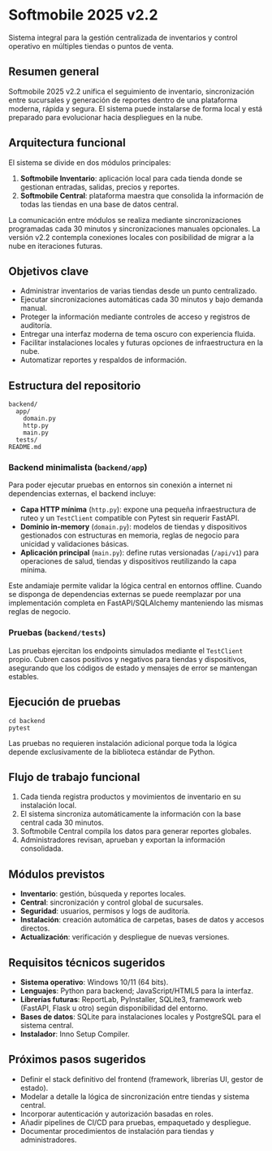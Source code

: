 # Softmobile 2025 v2.2

Sistema integral para la gestión centralizada de inventarios y control operativo en múltiples tiendas o puntos de venta.

## Resumen general
Softmobile 2025 v2.2 unifica el seguimiento de inventario, sincronización entre sucursales y generación de reportes dentro de una plataforma moderna, rápida y segura. El sistema puede instalarse de forma local y está preparado para evolucionar hacia despliegues en la nube.

## Arquitectura funcional
El sistema se divide en dos módulos principales:

1. **Softmobile Inventario**: aplicación local para cada tienda donde se gestionan entradas, salidas, precios y reportes.
2. **Softmobile Central**: plataforma maestra que consolida la información de todas las tiendas en una base de datos central.

La comunicación entre módulos se realiza mediante sincronizaciones programadas cada 30 minutos y sincronizaciones manuales opcionales. La versión v2.2 contempla conexiones locales con posibilidad de migrar a la nube en iteraciones futuras.

## Objetivos clave
- Administrar inventarios de varias tiendas desde un punto centralizado.
- Ejecutar sincronizaciones automáticas cada 30 minutos y bajo demanda manual.
- Proteger la información mediante controles de acceso y registros de auditoría.
- Entregar una interfaz moderna de tema oscuro con experiencia fluida.
- Facilitar instalaciones locales y futuras opciones de infraestructura en la nube.
- Automatizar reportes y respaldos de información.

## Estructura del repositorio
```
backend/
  app/
    domain.py
    http.py
    main.py
  tests/
README.md
```

### Backend minimalista (`backend/app`)
Para poder ejecutar pruebas en entornos sin conexión a internet ni dependencias externas, el backend incluye:

- **Capa HTTP mínima** (`http.py`): expone una pequeña infraestructura de ruteo y un `TestClient` compatible con Pytest sin requerir FastAPI.
- **Dominio in-memory** (`domain.py`): modelos de tiendas y dispositivos gestionados con estructuras en memoria, reglas de negocio para unicidad y validaciones básicas.
- **Aplicación principal** (`main.py`): define rutas versionadas (`/api/v1`) para operaciones de salud, tiendas y dispositivos reutilizando la capa mínima.

Este andamiaje permite validar la lógica central en entornos offline. Cuando se disponga de dependencias externas se puede reemplazar por una implementación completa en FastAPI/SQLAlchemy manteniendo las mismas reglas de negocio.

### Pruebas (`backend/tests`)
Las pruebas ejercitan los endpoints simulados mediante el `TestClient` propio. Cubren casos positivos y negativos para tiendas y dispositivos, asegurando que los códigos de estado y mensajes de error se mantengan estables.

## Ejecución de pruebas
```
cd backend
pytest
```
Las pruebas no requieren instalación adicional porque toda la lógica depende exclusivamente de la biblioteca estándar de Python.

## Flujo de trabajo funcional
1. Cada tienda registra productos y movimientos de inventario en su instalación local.
2. El sistema sincroniza automáticamente la información con la base central cada 30 minutos.
3. Softmobile Central compila los datos para generar reportes globales.
4. Administradores revisan, aprueban y exportan la información consolidada.

## Módulos previstos
- **Inventario**: gestión, búsqueda y reportes locales.
- **Central**: sincronización y control global de sucursales.
- **Seguridad**: usuarios, permisos y logs de auditoría.
- **Instalación**: creación automática de carpetas, bases de datos y accesos directos.
- **Actualización**: verificación y despliegue de nuevas versiones.

## Requisitos técnicos sugeridos
- **Sistema operativo**: Windows 10/11 (64 bits).
- **Lenguajes**: Python para backend; JavaScript/HTML5 para la interfaz.
- **Librerías futuras**: ReportLab, PyInstaller, SQLite3, framework web (FastAPI, Flask u otro) según disponibilidad del entorno.
- **Bases de datos**: SQLite para instalaciones locales y PostgreSQL para el sistema central.
- **Instalador**: Inno Setup Compiler.

## Próximos pasos sugeridos
- Definir el stack definitivo del frontend (framework, librerías UI, gestor de estado).
- Modelar a detalle la lógica de sincronización entre tiendas y sistema central.
- Incorporar autenticación y autorización basadas en roles.
- Añadir pipelines de CI/CD para pruebas, empaquetado y despliegue.
- Documentar procedimientos de instalación para tiendas y administradores.
